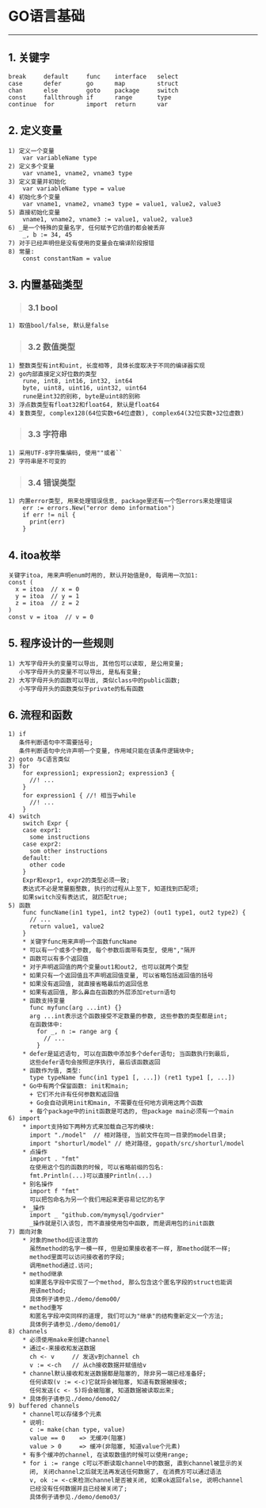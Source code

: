 # **GO语言基础** #
***

## **1. 关键字** ##
    break     default     func    interface   select
    case      defer       go      map         struct 
    chan      else        goto    package     switch
    const     fallthrough if      range       type
    continue  for         import  return      var



## **2. 定义变量** ##
    1) 定义一个变量
        var variableName type 
    2) 定义多个变量
        var vname1, vname2, vname3 type
    3) 定义变量并初始化
        var variableName type = value 
    4) 初始化多个变量
        var vname1, vname2, vname3 type = value1, value2, value3
    5) 直接初始化变量
        vname1, vname2, vname3 := value1, value2, value3 
    6) _是一个特殊的变量名字, 任何赋予它的值的都会被丢弃
        _, b := 34, 45
    7) 对于已经声明但是没有使用的变量会在编译阶段报错
    8) 常量:
        const constantNam = value 




## **3. 内置基础类型** ##
> ### **3.1 bool** ###
    1) 取值bool/false, 默认是false 
> ### **3.2 数值类型** ###
    1) 整数类型有int和uint, 长度相等, 具体长度取决于不同的编译器实现 
    2) go内部直接定义好位数的类型
        rune, int8, int16, int32, int64 
        byte, uint8, uint16, uint32, uint64 
        rune是int32的别称, byte是uint8的别称
    3) 浮点数类型有float32和float64, 默认是float64
    4) 复数类型, complex128(64位实数+64位虚数), complex64(32位实数+32位虚数)
> ### **3.3 字符串** ###
    1) 采用UTF-8字符集编码, 使用""或者``
    2) 字符串是不可变的
> ### **3.4 错误类型** ###
    1) 内置error类型, 用来处理错误信息, package里还有一个包errors来处理错误
        err := errors.New("error demo information")
        if err != nil {
          print(err)
        }



## **4. itoa枚举** ##
    关键字itoa, 用来声明enum时用的, 默认开始值是0, 每调用一次加1:
    const (
      x = itoa  // x = 0
      y = itoa  // y = 1
      z = itoa  // z = 2
    ) 
    const v = itoa  // v = 0


## **5. 程序设计的一些规则** ##
    1) 大写字母开头的变量可以导出, 其他包可以读取, 是公用变量; 
       小写字母开头的变量不可以导出, 是私有变量;
    2) 大写字母开头的函数可以导出, 类似class中的public函数; 
       小写字母开头的函数类似于private的私有函数



## **6. 流程和函数** ##
    1) if
       条件判断语句中不需要括号;
       条件判断语句中允许声明一个变量, 作用域只能在该条件逻辑块中;
    2) goto 与C语言类似 
    3) for 
        for expression1; expression2; expression3 {
          //! ... 
        }
        for expression1 { //! 相当于while 
          //! ...
        }
    4) switch 
        switch Expr {
        case expr1:
          some instructions
        case expr2:
          som other instructions 
        default:
          other code
        }
        Expr和expr1, expr2的类型必须一致;
        表达式不必是常量豁整数, 执行的过程从上至下, 知道找到匹配项;
        如果switch没有表达式, 就匹配true;
    5) 函数
        func funcName(in1 type1, int2 type2) (out1 type1, out2 type2) {
          // ...
          return value1, value2
        }
        * 关键字func用来声明一个函数funcName
        * 可以有一个或多个参数, 每个参数后面带有类型, 使用","隔开
        * 函数可以有多个返回值
        * 对于声明返回值的两个变量out1和out2, 也可以就两个类型
        * 如果只有一个返回值且不声明返回值变量, 可以省略包括返回值的括号
        * 如果没有返回值, 就直接省略最后的返回信息
        * 如果有返回值, 那么鼻血在函数的外层添加return语句
        * 函数支持变量
          func myfunc(arg ...int) {}
          arg ...int表示这个函数接受不定数量的参数, 这些参数的类型都是int;
          在函数体中:
            for _, n := range arg {
              // ...
            }
        * defer是延迟语句, 可以在函数中添加多个defer语句; 当函数执行到最后,
          这些defer语句会按照逆序执行, 最后该函数返回
        * 函数作为值, 类型:
          type typeName func(in1 type1 [, ...]) (ret1 type1 [, ...])
        * Go中有两个保留函数: init和main; 
          + 它们不允许有任何参数和返回值
          + Go会自动调用init和main, 不需要在任何地方调用这两个函数
          + 每个package中的init函数是可选的, 但package main必须有一个main 
    6) import
        * import支持如下两种方式来加载自己写的模块:
          import "./model"  // 相对路径, 当前文件在同一目录的model目录;
          import "shorturl/model" // 绝对路径, gopath/src/shorturl/model
        * 点操作
          import . "fmt"
          在使用这个包的函数的时候, 可以省略前缀的包名:
          fmt.Println(...)可以直接Println(...)
        * 别名操作
          import f "fmt"
          可以把包命名为另一个我们用起来更容易记忆的名字
        * _操作
          import _ "github.com/mymysql/godrvier"
          _操作就是引入该包, 而不直接使用包中函数, 而是调用包的init函数 
    7) 面向对象
        * 对象的method应该注意的
          虽然method的名字一模一样, 但是如果接收者不一样, 那method就不一样;
          method里面可以访问接收者的字段;
          调用method通过.访问;
        * method继承
          如果匿名字段中实现了一个method, 那么包含这个匿名字段的struct也能调
          用该method;
          具体例子请参见./demo/demo00/
        * method重写
          和匿名字段冲突同样的道理, 我们可以为"继承"的结构重新定义一个方法;
          具体例子请参见./demo/demo01/
    8) channels
        * 必须使用make来创建channel
        * 通过<-来接收和发送数据
          ch <- v     // 发送v到channel ch 
          v := <-ch   // 从ch接收数据并赋值给v 
        * channel默认接收和发送数据都是阻塞的, 除非另一端已经准备好;
          任何读取(v := <-c)它就将会被阻塞, 知道有数据被接收; 
          任何发送(c <- 5)将会被阻塞, 知道数据被读取出来;
        * 具体例子请参见./demo/demo02/
    9) buffered channels
        * channel可以存储多个元素
        * 说明:
          c := make(chan type, value)
          value == 0    => 无缓冲(阻塞)
          value > 0     => 缓冲(非阻塞, 知道value个元素)
        * 有多个缓冲的channel, 在读取数值的时候可以使用range;
        * for i := range c可以不断读取channel中的数据, 直到channel被显示的关
          闭, 关闭channel之后就无法再发送任何数据了, 在消费方可以通过语法
          v, ok := <-c来检测channel是否被关闭, 如果ok返回false, 说明channel 
          已经没有任何数据并且已经被关闭了;
          具体例子请参见./demo/demo03/
